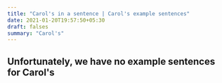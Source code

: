 ```yaml
---
title: "Carol's in a sentence | Carol's example sentences"
date: 2021-01-20T19:57:50+05:30
draft: falses
summary: "Carol's"
---
```

## Unfortunately, we have no example sentences for Carol's                 
